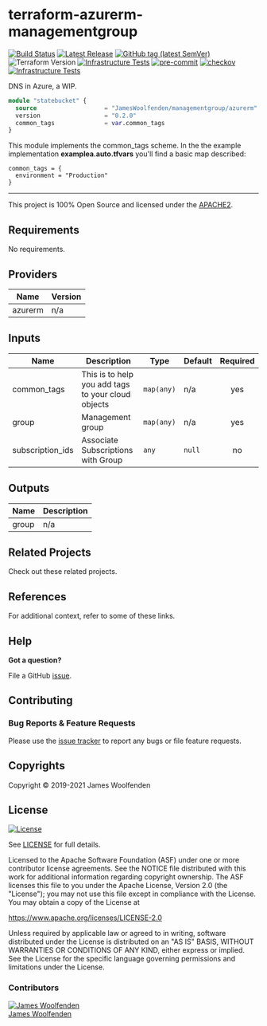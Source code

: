 # terraform-azurerm-managementgroup

[![Build Status](https://github.com/JamesWoolfenden/terraform-azurerm-managementgroup/workflows/Verify%20and%20Bump/badge.svg?branch=master)](https://github.com/JamesWoolfenden/terraform-azurerm-managementgroup)
[![Latest Release](https://img.shields.io/github/release/JamesWoolfenden/terraform-azurerm-managementgroup.svg)](https://github.com/JamesWoolfenden/terraform-azurerm-managementgroup/releases/latest)
[![GitHub tag (latest SemVer)](https://img.shields.io/github/tag/JamesWoolfenden/terraform-azurerm-managementgroup.svg?label=latest)](https://github.com/JamesWoolfenden/terraform-azurerm-managementgroup/releases/latest)
![Terraform Version](https://img.shields.io/badge/tf-%3E%3D0.14.0-blue.svg)
[![Infrastructure Tests](https://www.bridgecrew.cloud/badges/github/JamesWoolfenden/terraform-azurerm-managementgroup/cis_aws)](https://www.bridgecrew.cloud/link/badge?vcs=github&fullRepo=JamesWoolfenden%2Fterraform-azurerm-managementgroup&benchmark=CIS+AWS+V1.2)
[![pre-commit](https://img.shields.io/badge/pre--commit-enabled-brightgreen?logo=pre-commit&logoColor=white)](https://github.com/pre-commit/pre-commit)
[![checkov](https://img.shields.io/badge/checkov-verified-brightgreen)](https://www.checkov.io/)
[![Infrastructure Tests](https://www.bridgecrew.cloud/badges/github/jameswoolfenden/terraform-azurerm-managementgroup/general)](https://www.bridgecrew.cloud/link/badge?vcs=github&fullRepo=JamesWoolfenden%2Fterraform-azurerm-managementgroup&benchmark=INFRASTRUCTURE+SECURITY)

DNS in Azure, a WIP.

```terraform
module "statebucket" {
  source                   = "JamesWoolfenden/managementgroup/azurerm"
  version                  = "0.2.0"
  common_tags              = var.common_tags
}
```

This module implements the common_tags scheme. In the the example implementation **examplea.auto.tfvars** you'll find a basic map described:

```HCL
common_tags = {
  environment = "Production"
}
```

---

This project is 100% Open Source and licensed under the [APACHE2](LICENSE).

<!-- BEGINNING OF PRE-COMMIT-TERRAFORM DOCS HOOK -->
## Requirements

No requirements.

## Providers

| Name | Version |
|------|---------|
| azurerm | n/a |

## Inputs

| Name | Description | Type | Default | Required |
|------|-------------|------|---------|:--------:|
| common\_tags | This is to help you add tags to your cloud objects | `map(any)` | n/a | yes |
| group | Management group | `map(any)` | n/a | yes |
| subscription\_ids | Associate Subscriptions with Group | `any` | `null` | no |

## Outputs

| Name | Description |
|------|-------------|
| group | n/a |

<!-- END OF PRE-COMMIT-TERRAFORM DOCS HOOK -->

## Related Projects

Check out these related projects.

## References

For additional context, refer to some of these links.

## Help

**Got a question?**

File a GitHub [issue](https://github.com/JamesWoolfenden/terraform-azurerm-managementgroup/issues).

## Contributing

### Bug Reports & Feature Requests

Please use the [issue tracker](https://github.com/JamesWoolfenden/terraform-azurerm-managementgroup/issues) to report any bugs or file feature requests.

## Copyrights

Copyright © 2019-2021 James Woolfenden

## License

[![License](https://img.shields.io/badge/License-Apache%202.0-blue.svg)](https://opensource.org/licenses/Apache-2.0)

See [LICENSE](LICENSE) for full details.

Licensed to the Apache Software Foundation (ASF) under one
or more contributor license agreements. See the NOTICE file
distributed with this work for additional information
regarding copyright ownership. The ASF licenses this file
to you under the Apache License, Version 2.0 (the
"License"); you may not use this file except in compliance
with the License. You may obtain a copy of the License at

<https://www.apache.org/licenses/LICENSE-2.0>

Unless required by applicable law or agreed to in writing,
software distributed under the License is distributed on an
"AS IS" BASIS, WITHOUT WARRANTIES OR CONDITIONS OF ANY
KIND, either express or implied. See the License for the
specific language governing permissions and limitations
under the License.

### Contributors

[![James Woolfenden][jameswoolfenden_avatar]][jameswoolfenden_homepage]<br/>[James Woolfenden][jameswoolfenden_homepage]

[jameswoolfenden_homepage]: https://github.com/jameswoolfenden
[jameswoolfenden_avatar]: https://github.com/jameswoolfenden.png?size=150
[github]: https://github.com/jameswoolfenden
[linkedin]: https://www.linkedin.com/in/jameswoolfenden/
[twitter]: https://twitter.com/JimWoolfenden
[share_twitter]: https://twitter.com/intent/tweet/?text=terraform-azurerm-managementgroup&url=https://github.com/JamesWoolfenden/terraform-azurerm-managementgroup
[share_linkedin]: https://www.linkedin.com/shareArticle?mini=true&title=terraform-azurerm-managementgroup&url=https://github.com/JamesWoolfenden/terraform-azurerm-managementgroup
[share_reddit]: https://reddit.com/submit/?url=https://github.com/JamesWoolfenden/terraform-azurerm-managementgroup
[share_facebook]: https://facebook.com/sharer/sharer.php?u=https://github.com/JamesWoolfenden/terraform-azurerm-managementgroup
[share_email]: mailto:?subject=terraform-azurerm-managementgroup&body=https://github.com/JamesWoolfenden/terraform-azurerm-managementgroup
